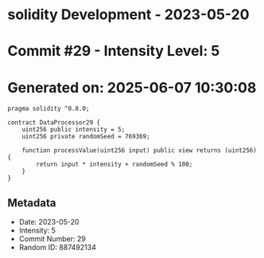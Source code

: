 ﻿# solidity Development - 2023-05-20
# Commit #29 - Intensity Level: 5
# Generated on: 2025-06-07 10:30:08
```solidity
pragma solidity ^0.8.0;

contract DataProcessor29 {
    uint256 public intensity = 5;
    uint256 private randomSeed = 769369;

    function processValue(uint256 input) public view returns (uint256) {
        return input * intensity + randomSeed % 100;
    }
}
```
## Metadata
- Date: 2023-05-20
- Intensity: 5
- Commit Number: 29
- Random ID: 887492134
